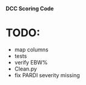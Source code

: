 #### DCC Scoring Code

# TODO:
* map columns
* tests
* verify EBW%
* Clean.py
* fix PARDI severity missing